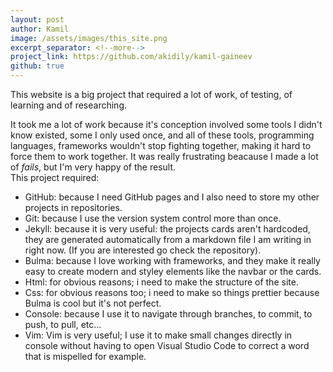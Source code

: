 ```yaml
---
layout: post
author: Kamil
image: /assets/images/this_site.png
excerpt_separator: <!--more-->
project_link: https://github.com/akidily/kamil-gaineev
github: true
---
```


This website is a big project that required a lot of work, of testing, of learning and of researching.
<!--more-->
It took me a lot of work because it's conception involved some tools I didn't know existed, some I only used once, and all of these tools, programming languages, frameworks wouldn't stop fighting together, making it hard to force them to work together. It was really frustrating beacause I made a lot of _fails_, but I'm very happy of the result.  
This project required:
- GitHub: because I need GitHub pages and I also need to store my other projects in repositories.
- Git: because I use the version system control more than once.
- Jekyll: because it is very useful: the projects cards aren't hardcoded, they are generated automatically from a markdown file I am writing in right now. (If you are interested go check the repository).
- Bulma: because I love working with frameworks, and they make it really easy to create modern and styley elements like the navbar or the cards.
- Html: for obvious reasons; i need to make the structure of the site.
- Css: for obvious reasons too; i need to make so things prettier because Bulma is cool but it's not perfect.
- Console: because I use it to navigate through branches, to commit, to push, to pull, etc...
- Vim: Vim is very useful; I use it to make small changes directly in console without having to open Visual Studio Code to correct a word that is mispelled for example.